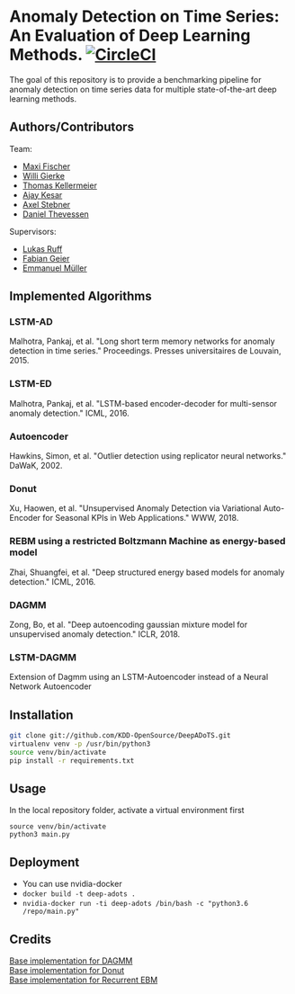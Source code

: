 
# Anomaly Detection on Time Series: An Evaluation of Deep Learning Methods. [![CircleCI](https://circleci.com/gh/KDD-OpenSource/DeepADoTS/tree/master.svg?style=svg&circle-token=2f20af2255f5f2d1ca22193c1b896d1c97b270d3)](https://circleci.com/gh/KDD-OpenSource/DeepADoTS/tree/master)

The goal of this repository is to provide a benchmarking pipeline for anomaly detection on time series data for multiple state-of-the-art deep learning methods.


## Authors/Contributors
Team:
* [Maxi Fischer](https://github.com/maxifischer)
* [Willi Gierke](https://github.com/WGierke)
* [Thomas Kellermeier](https://github.com/Chaoste)
* [Ajay Kesar](https://github.com/weaslbe)
* [Axel Stebner](https://github.com/xasetl)
* [Daniel Thevessen](https://github.com/danthe96)

Supervisors:
* [Lukas Ruff](https://github.com/lukasruff)
* [Fabian Geier](https://github.com/fabiangei)
* [Emmanuel Müller](https://github.com/emmanuel-mueller)


## Implemented Algorithms

### LSTM-AD
Malhotra, Pankaj, et al. "Long short term memory networks for anomaly detection in time series." Proceedings. Presses universitaires de Louvain, 2015.

### LSTM-ED
Malhotra, Pankaj, et al. "LSTM-based encoder-decoder for multi-sensor anomaly detection." ICML, 2016.

### Autoencoder
Hawkins, Simon, et al. "Outlier detection using replicator neural networks." DaWaK, 2002.

### Donut
Xu, Haowen, et al. "Unsupervised Anomaly Detection via Variational Auto-Encoder for Seasonal KPIs in Web Applications." WWW, 2018.

### REBM using a restricted Boltzmann Machine as energy-based model
Zhai, Shuangfei, et al. "Deep structured energy based models for anomaly detection." ICML, 2016.

### DAGMM
Zong, Bo, et al. "Deep autoencoding gaussian mixture model for unsupervised anomaly detection." ICLR, 2018.

### LSTM-DAGMM
Extension of Dagmm using an LSTM-Autoencoder instead of a Neural Network Autoencoder


## Installation

```bash
git clone git://github.com/KDD-OpenSource/DeepADoTS.git  
virtualenv venv -p /usr/bin/python3  
source venv/bin/activate  
pip install -r requirements.txt
```

## Usage
In the local repository folder, activate a virtual environment first

```
source venv/bin/activate
python3 main.py
``` 

## Deployment

- You can use nvidia-docker
- `docker build -t deep-adots .`
- `nvidia-docker run -ti deep-adots /bin/bash -c "python3.6 /repo/main.py"`


## Credits
[Base implementation for DAGMM](https://github.com/danieltan07/dagmm)  
[Base implementation for Donut](https://github.com/haowen-xu/donut)  
[Base implementation for Recurrent EBM](https://github.com/dshieble/Music_RNN_RBM)  
